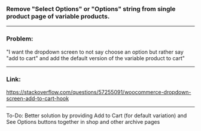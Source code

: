 ### Remove "Select Options" or "Options" string from single product page of variable products.

---

### Problem: 

"I want the dropdown screen to not say choose an option but rather say "add to cart" and add the default version of the variable product to cart"

---

### Link: 
https://stackoverflow.com/questions/57255091/woocommerce-dropdown-screen-add-to-cart-hook

---

To-Do: Better solution by providing Add to Cart (for default variation) and See Options buttons together in shop and other archive pages
